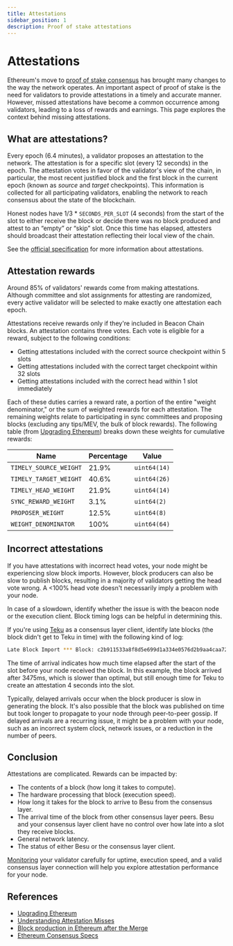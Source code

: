 ```yaml
---
title: Attestations
sidebar_position: 1
description: Proof of stake attestations
---
```


# Attestations

Ethereum's move to [proof of stake consensus](./index.md) has brought many changes to the way the network operates. An important aspect of proof of stake is the need for validators to provide attestations in a timely and accurate manner. However, missed attestations have become a common occurrence among validators, leading to a loss of rewards and earnings. This page explores the context behind missing attestations.

## What are attestations?

Every epoch (6.4 minutes), a validator proposes an attestation to the network. The attestation is for a specific slot (every 12 seconds) in the epoch. The attestation votes in favor of the validator's view of the chain, in particular, the most recent justified block and the first block in the current epoch (known as _source_ and _target_ checkpoints). This information is collected for all participating validators, enabling the network to reach consensus about the state of the blockchain.

Honest nodes have 1/3 \* `SECONDS_PER_SLOT` (4 seconds) from the start of the slot to either receive the block or decide there was no block produced and attest to an “empty” or “skip” slot. Once this time has elapsed, attesters should broadcast their attestation reflecting their local view of the chain.

See the [official specification](https://github.com/ethereum/consensus-specs/blob/dev/specs/phase0/validator.md#attesting) for more information about attestations.

## Attestation rewards

Around 85% of validators' rewards come from making attestations. Although committee and slot assignments for attesting are randomized, every active validator will be selected to make exactly one attestation each epoch.

Attestations receive rewards only if they're included in Beacon Chain blocks. An attestation contains three votes. Each vote is eligible for a reward, subject to the following conditions:

- Getting attestations included with the correct source checkpoint within 5 slots
- Getting attestations included with the correct target checkpoint within 32 slots
- Getting attestations included with the correct head within 1 slot immediately

Each of these duties carries a reward rate, a portion of the entire "weight denominator," or the sum of weighted rewards for each attestation. The remaining weights relate to participating in sync committees and proposing blocks (excluding any tips/MEV, the bulk of block rewards). The following table (from [Upgrading Ethereum](https://eth2book.info/bellatrix/part2/incentives/rewards/)) breaks down these weights for cumulative rewards:

| Name                   | Percentage | Value        |
| ---------------------- | ---------- | ------------ |
| `TIMELY_SOURCE_WEIGHT` | 21.9%      | `uint64(14)` |
| `TIMELY_TARGET_WEIGHT` | 40.6%      | `uint64(26)` |
| `TIMELY_HEAD_WEIGHT`   | 21.9%      | `uint64(14)` |
| `SYNC_REWARD_WEIGHT`   | 3.1%       | `uint64(2)`  |
| `PROPOSER_WEIGHT`      | 12.5%      | `uint64(8)`  |
| `WEIGHT_DENOMINATOR`   | 100%       | `uint64(64)` |

## Incorrect attestations

If you have attestations with incorrect head votes, your node might be experiencing slow block imports. However, block producers can also be slow to publish blocks, resulting in a majority of validators getting the head vote wrong. A <100% head vote doesn't necessarily imply a problem with your node.

In case of a slowdown, identify whether the issue is with the beacon node or the execution client. Block timing logs can be helpful in determining this.

If you're using [Teku](https://docs.teku.consensys.net/) as a consensus layer client, identify late blocks (the block didn't get to Teku in time) with the following kind of log:

```bash
Late Block Import *** Block: c2b911533a8f8d5e699d1a334e0576d2b9aa4caa726bde8b827548b579b47c68 (4765916) proposer 6230 arrival 3475ms, pre-state_retrieved +5ms, processed +185ms, execution_payload_result_received +1436ms, begin_importing +0ms, transaction_prepared +0ms, transaction_committed +0ms, completed +21ms
```

The time of arrival indicates how much time elapsed after the start of the slot before your node received the block. In this example, the block arrived after 3475ms, which is slower than optimal, but still enough time for Teku to create an attestation 4 seconds into the slot.

Typically, delayed arrivals occur when the block producer is slow in generating the block. It's also possible that the block was published on time but took longer to propagate to your node through peer-to-peer gossip. If delayed arrivals are a recurring issue, it might be a problem with your node, such as an incorrect system clock, network issues, or a reduction in the number of peers.

## Conclusion

Attestations are complicated. Rewards can be impacted by:

- The contents of a block (how long it takes to compute).
- The hardware processing that block (execution speed).
- How long it takes for the block to arrive to Besu from the consensus layer.
- The arrival time of the block from other consensus layer peers. Besu and your consensus layer client have no control over how late into a slot they receive blocks.
- General network latency.
- The status of either Besu or the consensus layer client.

[Monitoring](../../how-to/monitor/index.md) your validator carefully for uptime, execution speed, and a valid consensus layer connection will help you explore attestation performance for your node.

## References

- [Upgrading Ethereum](https://eth2book.info/bellatrix/part2/incentives/rewards/)
- [Understanding Attestation Misses](https://www.symphonious.net/2022/09/25/understanding-attestation-misses/)
- [Block production in Ethereum after the Merge](https://notes.ethereum.org/DaWh-02HQ4qftum1xdphkg?view#Broadcast-attestation)
- [Ethereum Consensus Specs](https://github.com/ethereum/consensus-specs/blob/dev/specs/phase0/validator.md#attesting)
